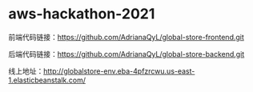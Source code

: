 # aws-hackathon-2021

前端代码链接：https://github.com/AdrianaQyL/global-store-frontend.git

后端代码链接：https://github.com/AdrianaQyL/global-store-backend.git

线上地址：http://globalstore-env.eba-4pfzrcwu.us-east-1.elasticbeanstalk.com/
